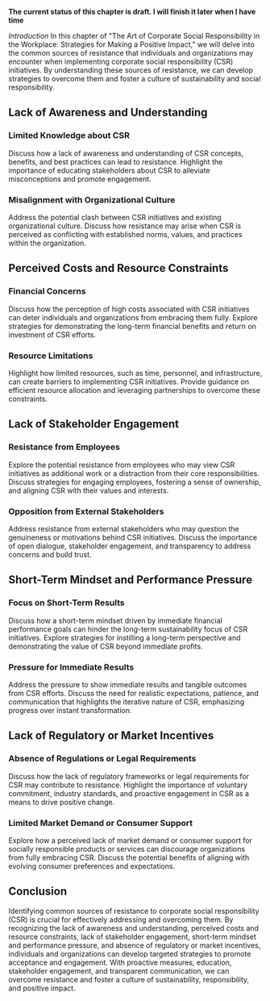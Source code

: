 **The current status of this chapter is draft. I will finish it later when I have time**

*Introduction* In this chapter of "The Art of Corporate Social Responsibility in the Workplace: Strategies for Making a Positive Impact," we will delve into the common sources of resistance that individuals and organizations may encounter when implementing corporate social responsibility (CSR) initiatives. By understanding these sources of resistance, we can develop strategies to overcome them and foster a culture of sustainability and social responsibility.

Lack of Awareness and Understanding
-----------------------------------

### Limited Knowledge about CSR

Discuss how a lack of awareness and understanding of CSR concepts, benefits, and best practices can lead to resistance. Highlight the importance of educating stakeholders about CSR to alleviate misconceptions and promote engagement.

### Misalignment with Organizational Culture

Address the potential clash between CSR initiatives and existing organizational culture. Discuss how resistance may arise when CSR is perceived as conflicting with established norms, values, and practices within the organization.

Perceived Costs and Resource Constraints
----------------------------------------

### Financial Concerns

Discuss how the perception of high costs associated with CSR initiatives can deter individuals and organizations from embracing them fully. Explore strategies for demonstrating the long-term financial benefits and return on investment of CSR efforts.

### Resource Limitations

Highlight how limited resources, such as time, personnel, and infrastructure, can create barriers to implementing CSR initiatives. Provide guidance on efficient resource allocation and leveraging partnerships to overcome these constraints.

Lack of Stakeholder Engagement
------------------------------

### Resistance from Employees

Explore the potential resistance from employees who may view CSR initiatives as additional work or a distraction from their core responsibilities. Discuss strategies for engaging employees, fostering a sense of ownership, and aligning CSR with their values and interests.

### Opposition from External Stakeholders

Address resistance from external stakeholders who may question the genuineness or motivations behind CSR initiatives. Discuss the importance of open dialogue, stakeholder engagement, and transparency to address concerns and build trust.

Short-Term Mindset and Performance Pressure
-------------------------------------------

### Focus on Short-Term Results

Discuss how a short-term mindset driven by immediate financial performance goals can hinder the long-term sustainability focus of CSR initiatives. Explore strategies for instilling a long-term perspective and demonstrating the value of CSR beyond immediate profits.

### Pressure for Immediate Results

Address the pressure to show immediate results and tangible outcomes from CSR efforts. Discuss the need for realistic expectations, patience, and communication that highlights the iterative nature of CSR, emphasizing progress over instant transformation.

Lack of Regulatory or Market Incentives
---------------------------------------

### Absence of Regulations or Legal Requirements

Discuss how the lack of regulatory frameworks or legal requirements for CSR may contribute to resistance. Highlight the importance of voluntary commitment, industry standards, and proactive engagement in CSR as a means to drive positive change.

### Limited Market Demand or Consumer Support

Explore how a perceived lack of market demand or consumer support for socially responsible products or services can discourage organizations from fully embracing CSR. Discuss the potential benefits of aligning with evolving consumer preferences and expectations.

Conclusion
----------

Identifying common sources of resistance to corporate social responsibility (CSR) is crucial for effectively addressing and overcoming them. By recognizing the lack of awareness and understanding, perceived costs and resource constraints, lack of stakeholder engagement, short-term mindset and performance pressure, and absence of regulatory or market incentives, individuals and organizations can develop targeted strategies to promote acceptance and engagement. With proactive measures, education, stakeholder engagement, and transparent communication, we can overcome resistance and foster a culture of sustainability, responsibility, and positive impact.
